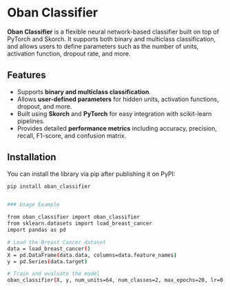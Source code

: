 # Oban Classifier

**Oban Classifier** is a flexible neural network-based classifier built on top of PyTorch and Skorch. It supports both binary and multiclass classification, and allows users to define parameters such as the number of units, activation function, dropout rate, and more.

## Features

- Supports **binary and multiclass classification**.
- Allows **user-defined parameters** for hidden units, activation functions, dropout, and more.
- Built using **Skorch** and **PyTorch** for easy integration with scikit-learn pipelines.
- Provides detailed **performance metrics** including accuracy, precision, recall, F1-score, and confusion matrix.

## Installation

You can install the library via pip after publishing it on PyPI:

```bash
pip install oban_classifier


### Usage Example

from oban_classifier import oban_classifier
from sklearn.datasets import load_breast_cancer
import pandas as pd

# Load the Breast Cancer dataset
data = load_breast_cancer()
X = pd.DataFrame(data.data, columns=data.feature_names)
y = pd.Series(data.target)

# Train and evaluate the model
oban_classifier(X, y, num_units=64, num_classes=2, max_epochs=20, lr=0.01)

